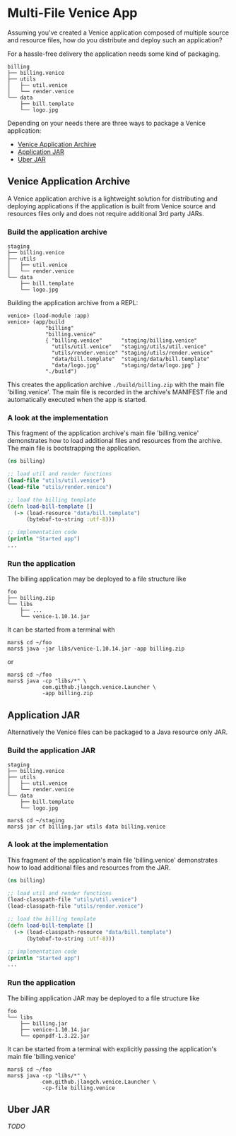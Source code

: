 # Multi-File Venice App

Assuming you've created a Venice application composed of multiple source
and resource files, how do you distribute and deploy such an application?

For a hassle-free delivery the application needs some kind of packaging.

```text
billing
├── billing.venice
├── utils
│   ├── util.venice
│   └── render.venice
└── data
    ├── bill.template
    └── logo.jpg
```

Depending on your needs there are three ways to package a Venice application:

* [Venice Application Archive](#venice-application-archive)
* [Application JAR](#application-jar)
* [Uber JAR](#uber-jar)


## Venice Application Archive

A Venice application archive is a lightweight solution for distributing and deploying 
applications if the application is built from Venice source and resources files only
and does not require additional 3rd party JARs. 

### Build the application archive

```text
staging
├── billing.venice
├── utils
│   ├── util.venice
│   └── render.venice
└── data
    ├── bill.template
    └── logo.jpg
```

Building the application archive from a REPL:

```text
venice> (load-module :app) 
venice> (app/build 
            "billing"
            "billing.venice"
            { "billing.venice"      "staging/billing.venice"
              "utils/util.venice"   "staging/utils/util.venice"
              "utils/render.venice" "staging/utils/render.venice"
              "data/bill.template"  "staging/data/bill.template"
              "data/logo.jpg"       "staging/data/logo.jpg" }
            "./build")
```

This creates the application archive `./build/billing.zip` with 
the main file 'billing.venice'. The main file is recorded in the
archive's MANIFEST file and automatically executed when the app is 
started.



### A look at the implementation

This fragment of the application archive's main file 'billing.venice' 
demonstrates how to load additional files and resources from the archive.
The main file is bootstrapping the application.

```clojure
(ns billing)

;; load util and render functions
(load-file "utils/util.venice")
(load-file "utils/render.venice")

;; load the billing template
(defn load-bill-template []
  (-> (load-resource "data/bill.template")
      (bytebuf-to-string :utf-8)))

;; implementation code
(println "Started app")
...

```


### Run the application

The billing application may be deployed to a file structure like

```text
foo
├── billing.zip
└── libs
    ├── ...
    └── venice-1.10.14.jar
```

It can be started from a terminal with

```shell
mars$ cd ~/foo
mars$ java -jar libs/venice-1.10.14.jar -app billing.zip
```

or

```shell
mars$ cd ~/foo
mars$ java -cp "libs/*" \
           com.github.jlangch.venice.Launcher \
           -app billing.zip
```


## Application JAR

Alternatively the Venice files can be packaged to a Java resource only JAR.


### Build the application JAR

```text
staging
├── billing.venice
├── utils
│   ├── util.venice
│   └── render.venice
└── data
    ├── bill.template
    └── logo.jpg
```

```shell
mars$ cd ~/staging
mars$ jar cf billing.jar utils data billing.venice
```


### A look at the implementation

This fragment of the application's main file 'billing.venice' 
demonstrates how to load additional files and resources from the JAR.

```clojure
(ns billing)

;; load util and render functions
(load-classpath-file "utils/util.venice")
(load-classpath-file "utils/render.venice")

;; load the billing template
(defn load-bill-template []
  (-> (load-classpath-resource "data/bill.template")
      (bytebuf-to-string :utf-8)))

;; implementation code
(println "Started app")
...

```


### Run the application

The billing application JAR may be deployed to a file structure like

```text
foo
└── libs
    ├── billing.jar
    ├── venice-1.10.14.jar
    └── openpdf-1.3.22.jar
```

It can be started from a terminal with explicitly passing the application's
main file 'billing.venice'

```shell
mars$ cd ~/foo
mars$ java -cp "libs/*" \
           com.github.jlangch.venice.Launcher \
           -cp-file billing.venice
```



## Uber JAR

_TODO_

